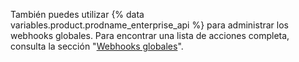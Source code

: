 También puedes utilizar {% data variables.product.prodname_enterprise_api %} para administrar los webhooks globales. Para encontrar una lista de acciones completa, consulta la sección "[Webhooks globales](/v3/enterprise-admin/global_webhooks)".
